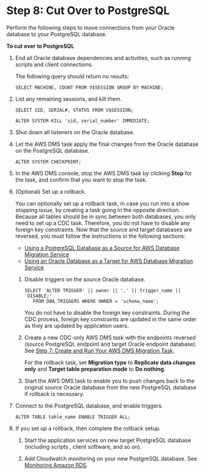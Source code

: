 # Step 8: Cut Over to PostgreSQL<a name="CHAP_RDSOracle2PostgreSQL.Steps.CutOver"></a>

Perform the following steps to move connections from your Oracle database to your PostgreSQL database\.

**To cut over to PostgreSQL**

1. End all Oracle database dependencies and activities, such as running scripts and client connections\.

   The following query should return no results:

   ```
   SELECT MACHINE, COUNT FROM V$SESSION GROUP BY MACHINE;
   ```

1. List any remaining sessions, and kill them\.

   ```
   SELECT SID, SERIAL#, STATUS FROM V$SESSION;
                           
   ALTER SYSTEM KILL 'sid, serial_number' IMMEDIATE;
   ```

1. Shut down all listeners on the Oracle database\.

1. Let the AWS DMS task apply the final changes from the Oracle database on the PostgreSQL database\.

   ```
   ALTER SYSTEM CHECKPOINT;
   ```

1. In the AWS DMS console, stop the AWS DMS task by clicking **Stop** for the task, and confirm that you want to stop the task\.

1. \(Optional\) Set up a rollback\.

   You can optionally set up a rollback task, in case you run into a show stopping issue, by creating a task going in the opposite direction\. Because all tables should be in sync between both databases, you only need to set up a CDC task\. Therefore, you do not have to disable any foreign key constraints\. Now that the source and target databases are reversed, you must follow the instructions in the following sections:
   + [Using a PostgreSQL Database as a Source for AWS Database Migration Service](http://docs.aws.amazon.com/dms/latest/userguide/CHAP_Source.PostgreSQL.html)
   + [Using an Oracle Database as a Target for AWS Database Migration Service](http://docs.aws.amazon.com/dms/latest/userguide/CHAP_Target.Oracle.html)

   1. Disable triggers on the source Oracle database\.

      ```
      SELECT 'ALTER TRIGGER' || owner || '.' || trigger_name || 'DISABLE;' 
         FROM DBA_TRIGGERS WHERE OWNER = 'schema_name';
      ```

      You do not have to disable the foreign key constraints\. During the CDC process, foreign key constraints are updated in the same order as they are updated by application users\.

   1. Create a new CDC\-only AWS DMS task with the endpoints reversed \(source PostgreSQL endpoint and target Oracle endpoint database\)\. See [Step 7: Create and Run Your AWS DMS Migration Task](CHAP_RDSOracle2PostgreSQL.Steps.CreateMigrationTask.md)\.

      For the rollback task, set **Migration type** to **Replicate data changes only** and **Target table preparation mode** to **Do nothing**\.

   1. Start the AWS DMS task to enable you to push changes back to the original source Oracle database from the new PostgreSQL database if rollback is necessary\. 

1. Connect to the PostgreSQL database, and enable triggers\.

   ```
   ALTER TABLE table_name ENABLE TRIGGER ALL;
   ```

1. If you set up a rollback, then complete the rollback setup\.

   1. Start the application services on new target PostgreSQL database \(including scripts , client software, and so on\)\.

   1. Add Cloudwatch monitoring on your new PostgreSQL database\. See [Monitoring Amazon RDS](http://docs.aws.amazon.com/AmazonRDS/latest/UserGuide/CHAP_Monitoring.html)\.